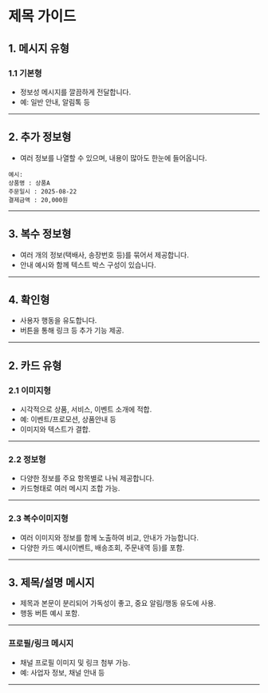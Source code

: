 
# 제목 가이드

## 1. 메시지 유형

### 1.1 기본형
- 정보성 메시지를 깔끔하게 전달합니다.
- 예: 일반 안내, 알림톡 등

***

## 2. 추가 정보형

- 여러 정보를 나열할 수 있으며, 내용이 많아도 한눈에 들어옵니다.

```
예시:
상품명 : 상품A
주문일시 : 2025-08-22
결제금액 : 20,000원
```

***

## 3. 복수 정보형

- 여러 개의 정보(택배사, 송장번호 등)를 묶어서 제공합니다.
- 안내 예시와 함께 텍스트 박스 구성이 있습니다.

***

## 4. 확인형

- 사용자 행동을 유도합니다.
- 버튼을 통해 링크 등 추가 기능 제공.

***

## 2. 카드 유형

### 2.1 이미지형

- 시각적으로 상품, 서비스, 이벤트 소개에 적합.
- 예: 이벤트/프로모션, 상품안내 등
- 이미지와 텍스트가 결합.

***

### 2.2 정보형

- 다양한 정보를 주요 항목별로 나눠 제공합니다.
- 카드형태로 여러 메시지 조합 가능.

***

### 2.3 복수이미지형

- 여러 이미지와 정보를 함께 노출하여 비교, 안내가 가능합니다.
- 다양한 카드 예시(이벤트, 배송조회, 주문내역 등)를 포함.

***

## 3. 제목/설명 메시지

- 제목과 본문이 분리되어 가독성이 좋고, 중요 알림/행동 유도에 사용.
- 행동 버튼 예시 포함.

***

### 프로필/링크 메시지

- 채널 프로필 이미지 및 링크 첨부 가능.
- 예: 사업자 정보, 채널 안내 등

***
